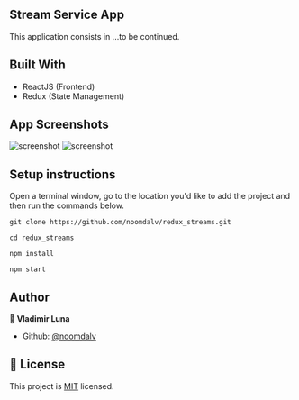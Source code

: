 ## Stream Service App

This application consists in ...to be continued.

## Built With

- ReactJS (Frontend)
- Redux (State Management)

## App Screenshots

![screenshot](./)
![screenshot](./)

## Setup instructions

Open a terminal window, go to the location you'd like to add the project and then run the commands below.

```console
git clone https://github.com/noomdalv/redux_streams.git
```

```console
cd redux_streams
```

```console
npm install
```

```console
npm start
```

## Author

👤 **Vladimir Luna**

- Github: [@noomdalv](https://github.com/noomdalv)


## 📝 License

This project is [MIT](lic.url) licensed.
